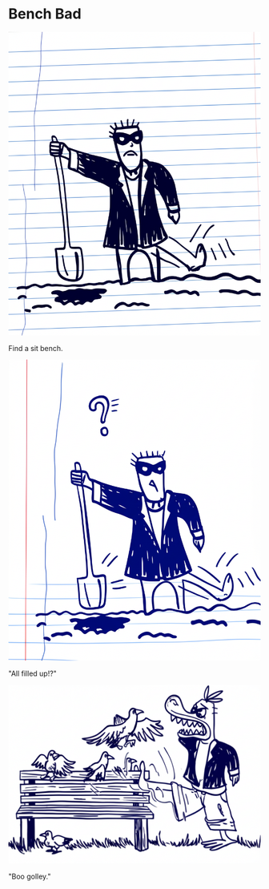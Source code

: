 # Bench Bad

![Garrey Goosey walks towards a park bench with a determined look.](bench-1.png)

Find a sit bench.

![Garrey Goosey looks confused and frustrated as the bench is already full of pigeons.](bench-2.png)

"All filled up!?"

![Garrey Goosey kicks the bench leg in anger, scattering the pigeons.](bench-3.png)

"Boo golley."